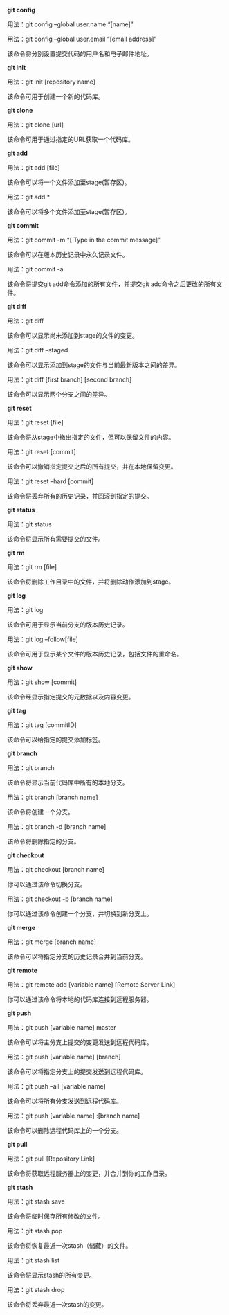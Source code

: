 **git config**

用法：git config –global user.name “[name]”

用法：git config –global user.email “[email address]”

该命令将分别设置提交代码的用户名和电子邮件地址。

**git init**

用法：git init [repository name]

该命令可用于创建一个新的代码库。

**git clone**

用法：git clone [url]

该命令可用于通过指定的URL获取一个代码库。

**git add**

用法：git add [file]

该命令可以将一个文件添加至stage(暂存区)。

用法：git add *

该命令可以将多个文件添加至stage(暂存区)。

**git commit**

用法：git commit -m “[ Type in the commit message]”

该命令可以在版本历史记录中永久记录文件。

用法：git commit -a

该命令将提交git add命令添加的所有文件，并提交git add命令之后更改的所有文件。

**git diff**

用法：git diff

该命令可以显示尚未添加到stage的文件的变更。

用法：git diff –staged

该命令可以显示添加到stage的文件与当前最新版本之间的差异。



用法：git diff [first branch] [second branch]

该命令可以显示两个分支之间的差异。



**git reset**

用法：git reset [file]

该命令将从stage中撤出指定的文件，但可以保留文件的内容。



用法：git reset [commit]

该命令可以撤销指定提交之后的所有提交，并在本地保留变更。

用法：git reset –hard [commit]

该命令将丢弃所有的历史记录，并回滚到指定的提交。

**git status**

用法：git status

该命令将显示所有需要提交的文件。



**git rm**

用法：git rm [file]

该命令将删除工作目录中的文件，并将删除动作添加到stage。

**git log**

用法：git log

该命令可用于显示当前分支的版本历史记录。



用法：git log –follow[file]

该命令可用于显示某个文件的版本历史记录，包括文件的重命名。



**git show**

用法：git show [commit]

该命令经显示指定提交的元数据以及内容变更。



**git tag**

用法：git tag [commitID]

该命令可以给指定的提交添加标签。

**git branch**

用法：git branch

该命令将显示当前代码库中所有的本地分支。

用法：git branch [branch name]

该命令将创建一个分支。

用法：git branch -d [branch name]

该命令将删除指定的分支。

**git checkout**

用法：git checkout [branch name]

你可以通过该命令切换分支。

用法：git checkout -b [branch name]

你可以通过该命令创建一个分支，并切换到新分支上。

**git merge**

用法：git merge [branch name]

该命令可以将指定分支的历史记录合并到当前分支。

**git remote**

用法：git remote add [variable name] [Remote Server Link]

你可以通过该命令将本地的代码库连接到远程服务器。

**git push**

用法：git push [variable name] master

该命令可以将主分支上提交的变更发送到远程代码库。



用法：git push [variable name] [branch]

该命令可以将指定分支上的提交发送到远程代码库。



用法：git push –all [variable name]

该命令可以将所有分支发送到远程代码库。



用法：git push [variable name] :[branch name]

该命令可以删除远程代码库上的一个分支。

**git pull**

用法：git pull [Repository Link]

该命令将获取远程服务器上的变更，并合并到你的工作目录。



**git stash**

用法：git stash save

该命令将临时保存所有修改的文件。

用法：git stash pop

该命令将恢复最近一次stash（储藏）的文件。



用法：git stash list

该命令将显示stash的所有变更。

用法：git stash drop

该命令将丢弃最近一次stash的变更。